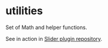 # utilities
Set of Math and helper functions.

See in action in [Slider plugin repository](https://github.com/alanreidt/slider).
